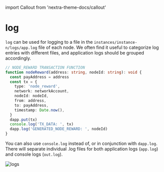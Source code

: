 import Callout from 'nextra-theme-docs/callout'

# log

`log` can be used for logging to a file in the `instances/instance-n/logs/app.log` file of each node. We often find it useful to categorize log entries with different files, and application logs should be grouped accordingly.

```ts
// NODE_REWARD TRANSACTION FUNCTION
function nodeReward(address: string, nodeId: string): void {
  const payAddress = address
  const tx = {
    type: 'node_reward',
    network: networkAccount,
    nodeId: nodeId,
    from: address,
    to: payAddress,
    timestamp: Date.now(),
  }
  dapp.put(tx)
  console.log('TX_DATA: ', tx)
  dapp.log('GENERATED_NODE_REWARD: ', nodeId)
}
```

<Callout emoji="💡" type="default">

You can also use `console.log` instead of, or in conjunction with `dapp.log`. There will separate individual .log files for both application logs (`app.log`) and console logs (`out.log`).

![logs](/img/log_files.png)

</Callout>
